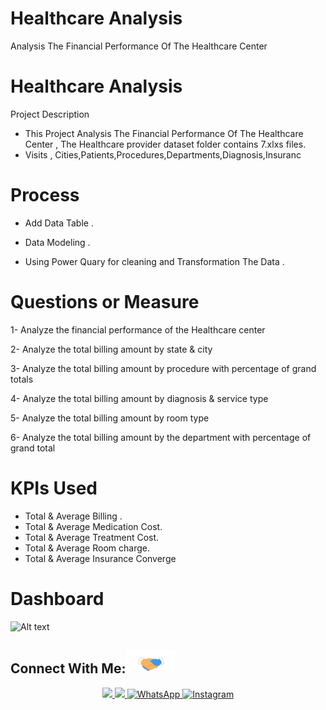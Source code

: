 # Healthcare Analysis
Analysis The Financial  Performance Of The Healthcare  Center 




# Healthcare Analysis

Project Description

* This Project Analysis The Financial  Performance Of The Healthcare  Center , The Healthcare provider dataset folder contains 7.xlxs files.
* Visits , Cities,Patients,Procedures,Departments,Diagnosis,Insuranc



# Process

- Add Data Table . 

- Data Modeling .

- Using Power Quary  for cleaning and Transformation The Data .


# Questions or Measure 
1-  Analyze the financial performance of the Healthcare center

2-  Analyze the total billing amount by state & city
 
3- Analyze the total billing amount by procedure with percentage of grand totals 
 
4- Analyze the total billing amount by diagnosis & service type
 
 
 5- Analyze the total billing amount by room type 

 
 6-  Analyze the total billing amount by the department with percentage of grand total


# KPIs Used
* Total & Average Billing .
* Total & Average Medication Cost.
* Total & Average Treatment Cost.
* Total & Average Room charge.
* Total & Average Insurance Converge


# Dashboard  

![Alt text](https://github.com/Mohamed-mosad-hadia/Healthcare-Analysis-/blob/main/Dashboard%20img.jpg)


##  Connect With Me:<img src="https://github.com/0xAbdulKhalid/0xAbdulKhalid/raw/main/assets/mdImages/handshake.gif" width ="80">

<div align="center">
 <a href="https://www.linkedin.com/in/mohamed-mosaad-85840b254" target="_blank">
        <img src="https://img.shields.io/badge/LinkedIn-0077B5?style=for-the-badge&logo=linkedin&logoColor=white" target="_blank" />
    </a>
 <a href="mailto:muhamed.mosadd@gmail.com">
    <img src="https://img.shields.io/badge/Gmail-333333?style=for-the-badge&logo=gmail&logoColor=red" />
  </a>
   <a href="https://wa.me/201069781595" target="_blank">
      <img src="https://img.shields.io/badge/WhatsApp-25D366?style=for-the-badge&logo=whatsapp&logoColor=white" target="_blank" alt="WhatsApp">
   </a>
     </a>
   <a href="https://www.instagram.com/mmosad22" target="_blank">
      <img src="https://img.shields.io/badge/Instagram-E4405F?style=for-the-badge&logo=instagram&logoColor=white" target="_blank" alt="Instagram">
   </a>
</div>




